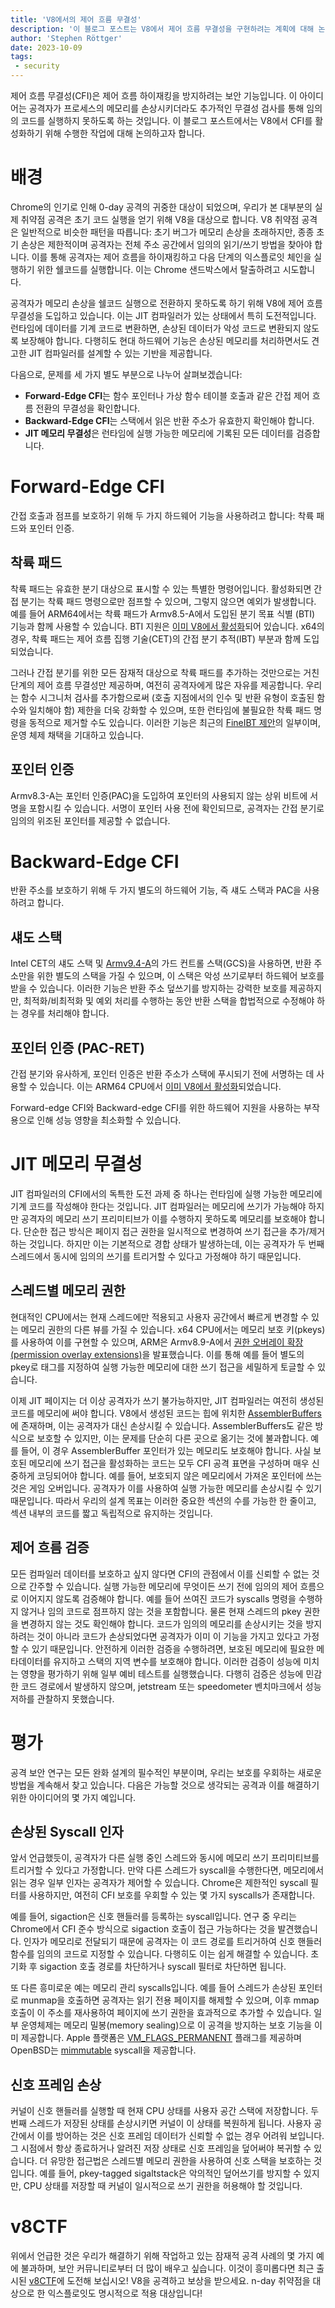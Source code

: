 ```yaml
---
title: 'V8에서의 제어 흐름 무결성'
description: '이 블로그 포스트는 V8에서 제어 흐름 무결성을 구현하려는 계획에 대해 논의합니다.'
author: 'Stephen Röttger'
date: 2023-10-09
tags:
 - security
---
```

제어 흐름 무결성(CFI)은 제어 흐름 하이재킹을 방지하려는 보안 기능입니다. 이 아이디어는 공격자가 프로세스의 메모리를 손상시키더라도 추가적인 무결성 검사를 통해 임의의 코드를 실행하지 못하도록 하는 것입니다. 이 블로그 포스트에서는 V8에서 CFI를 활성화하기 위해 수행한 작업에 대해 논의하고자 합니다.

<!--truncate-->
# 배경

Chrome의 인기로 인해 0-day 공격의 귀중한 대상이 되었으며, 우리가 본 대부분의 실제 취약점 공격은 초기 코드 실행을 얻기 위해 V8을 대상으로 합니다. V8 취약점 공격은 일반적으로 비슷한 패턴을 따릅니다: 초기 버그가 메모리 손상을 초래하지만, 종종 초기 손상은 제한적이며 공격자는 전체 주소 공간에서 임의의 읽기/쓰기 방법을 찾아야 합니다. 이를 통해 공격자는 제어 흐름을 하이재킹하고 다음 단계의 익스플로잇 체인을 실행하기 위한 쉘코드를 실행합니다. 이는 Chrome 샌드박스에서 탈출하려고 시도합니다.


공격자가 메모리 손상을 쉘코드 실행으로 전환하지 못하도록 하기 위해 V8에 제어 흐름 무결성을 도입하고 있습니다. 이는 JIT 컴파일러가 있는 상태에서 특히 도전적입니다. 런타임에 데이터를 기계 코드로 변환하면, 손상된 데이터가 악성 코드로 변환되지 않도록 보장해야 합니다. 다행히도 현대 하드웨어 기능은 손상된 메모리를 처리하면서도 견고한 JIT 컴파일러를 설계할 수 있는 기반을 제공합니다.


다음으로, 문제를 세 가지 별도 부분으로 나누어 살펴보겠습니다:

- **Forward-Edge CFI**는 함수 포인터나 가상 함수 테이블 호출과 같은 간접 제어 흐름 전환의 무결성을 확인합니다.
- **Backward-Edge CFI**는 스택에서 읽은 반환 주소가 유효한지 확인해야 합니다.
- **JIT 메모리 무결성**은 런타임에 실행 가능한 메모리에 기록된 모든 데이터를 검증합니다.

# Forward-Edge CFI

간접 호출과 점프를 보호하기 위해 두 가지 하드웨어 기능을 사용하려고 합니다: 착륙 패드와 포인터 인증.


## 착륙 패드

착륙 패드는 유효한 분기 대상으로 표시할 수 있는 특별한 명령어입니다. 활성화되면 간접 분기는 착륙 패드 명령으로만 점프할 수 있으며, 그렇지 않으면 예외가 발생합니다.
예를 들어 ARM64에서는 착륙 패드가 Armv8.5-A에서 도입된 분기 목표 식별 (BTI) 기능과 함께 사용할 수 있습니다. BTI 지원은 [이미 V8에서 활성화](https://bugs.chromium.org/p/chromium/issues/detail?id=1145581)되어 있습니다.
x64의 경우, 착륙 패드는 제어 흐름 집행 기술(CET)의 간접 분기 추적(IBT) 부분과 함께 도입되었습니다.


그러나 간접 분기를 위한 모든 잠재적 대상으로 착륙 패드를 추가하는 것만으로는 거친 단계의 제어 흐름 무결성만 제공하며, 여전히 공격자에게 많은 자유를 제공합니다. 우리는 함수 시그니처 검사를 추가함으로써 (호출 지점에서의 인수 및 반환 유형이 호출된 함수와 일치해야 함) 제한을 더욱 강화할 수 있으며, 또한 런타임에 불필요한 착륙 패드 명령을 동적으로 제거할 수도 있습니다.
이러한 기능은 최근의 [FineIBT 제안](https://arxiv.org/abs/2303.16353)의 일부이며, 운영 체제 채택을 기대하고 있습니다.

## 포인터 인증

Armv8.3-A는 포인터 인증(PAC)을 도입하여 포인터의 사용되지 않는 상위 비트에 서명을 포함시킬 수 있습니다. 서명이 포인터 사용 전에 확인되므로, 공격자는 간접 분기로 임의의 위조된 포인터를 제공할 수 없습니다.

# Backward-Edge CFI

반환 주소를 보호하기 위해 두 가지 별도의 하드웨어 기능, 즉 섀도 스택과 PAC을 사용하려고 합니다.

## 섀도 스택

Intel CET의 섀도 스택 및 [Armv9.4-A](https://community.arm.com/arm-community-blogs/b/architectures-and-processors-blog/posts/arm-a-profile-architecture-2022)의 가드 컨트롤 스택(GCS)을 사용하면, 반환 주소만을 위한 별도의 스택을 가질 수 있으며, 이 스택은 악성 쓰기로부터 하드웨어 보호를 받을 수 있습니다. 이러한 기능은 반환 주소 덮쓰기를 방지하는 강력한 보호를 제공하지만, 최적화/비최적화 및 예외 처리를 수행하는 동안 반환 스택을 합법적으로 수정해야 하는 경우를 처리해야 합니다.

## 포인터 인증 (PAC-RET)

간접 분기와 유사하게, 포인터 인증은 반환 주소가 스택에 푸시되기 전에 서명하는 데 사용할 수 있습니다. 이는 ARM64 CPU에서 [이미 V8에서 활성화](https://bugs.chromium.org/p/chromium/issues/detail?id=919548)되었습니다.


Forward-edge CFI와 Backward-edge CFI를 위한 하드웨어 지원을 사용하는 부작용으로 인해 성능 영향을 최소화할 수 있습니다.

# JIT 메모리 무결성

JIT 컴파일러의 CFI에서의 독특한 도전 과제 중 하나는 런타임에 실행 가능한 메모리에 기계 코드를 작성해야 한다는 것입니다. JIT 컴파일러는 메모리에 쓰기가 가능해야 하지만 공격자의 메모리 쓰기 프리미티브가 이를 수행하지 못하도록 메모리를 보호해야 합니다. 단순한 접근 방식은 페이지 접근 권한을 일시적으로 변경하여 쓰기 접근을 추가/제거하는 것입니다. 하지만 이는 기본적으로 경합 상태가 발생하는데, 이는 공격자가 두 번째 스레드에서 동시에 임의의 쓰기를 트리거할 수 있다고 가정해야 하기 때문입니다.


## 스레드별 메모리 권한

현대적인 CPU에서는 현재 스레드에만 적용되고 사용자 공간에서 빠르게 변경할 수 있는 메모리 권한의 다른 뷰를 가질 수 있습니다.
x64 CPU에서는 메모리 보호 키(pkeys)를 사용하여 이를 구현할 수 있으며, ARM은 Armv8.9-A에서 [권한 오버레이 확장(permission overlay extensions)](https://community.arm.com/arm-community-blogs/b/architectures-and-processors-blog/posts/arm-a-profile-architecture-2022)을 발표했습니다.
이를 통해 예를 들어 별도의 pkey로 태그를 지정하여 실행 가능한 메모리에 대한 쓰기 접근을 세밀하게 토글할 수 있습니다.


이제 JIT 페이지는 더 이상 공격자가 쓰기 불가능하지만, JIT 컴파일러는 여전히 생성된 코드를 메모리에 써야 합니다. V8에서 생성된 코드는 힙에 위치한 [AssemblerBuffers](https://source.chromium.org/chromium/chromium/src/+/main:v8/src/codegen/assembler.h;l=255;drc=064b9a7903b793734b6c03a86ee53a2dc85f0f80)에 존재하며, 이는 공격자가 대신 손상시킬 수 있습니다. AssemblerBuffers도 같은 방식으로 보호할 수 있지만, 이는 문제를 단순히 다른 곳으로 옮기는 것에 불과합니다. 예를 들어, 이 경우 AssemblerBuffer 포인터가 있는 메모리도 보호해야 합니다.
사실 보호된 메모리에 쓰기 접근을 활성화하는 코드는 모두 CFI 공격 표면을 구성하며 매우 신중하게 코딩되어야 합니다. 예를 들어, 보호되지 않은 메모리에서 가져온 포인터에 쓰는 것은 게임 오버입니다. 공격자가 이를 사용하여 실행 가능한 메모리를 손상시킬 수 있기 때문입니다. 따라서 우리의 설계 목표는 이러한 중요한 섹션의 수를 가능한 한 줄이고, 섹션 내부의 코드를 짧고 독립적으로 유지하는 것입니다.

## 제어 흐름 검증

모든 컴파일러 데이터를 보호하고 싶지 않다면 CFI의 관점에서 이를 신뢰할 수 없는 것으로 간주할 수 있습니다. 실행 가능한 메모리에 무엇이든 쓰기 전에 임의의 제어 흐름으로 이어지지 않도록 검증해야 합니다. 예를 들어 쓰여진 코드가 syscalls 명령을 수행하지 않거나 임의 코드로 점프하지 않는 것을 포함합니다. 물론 현재 스레드의 pkey 권한을 변경하지 않는 것도 확인해야 합니다. 코드가 임의의 메모리를 손상시키는 것을 방지하려는 것이 아니라 코드가 손상되었다면 공격자가 이미 이 기능을 가지고 있다고 가정할 수 있기 때문입니다.
안전하게 이러한 검증을 수행하려면, 보호된 메모리에 필요한 메타데이터를 유지하고 스택의 지역 변수를 보호해야 합니다.
이러한 검증이 성능에 미치는 영향을 평가하기 위해 일부 예비 테스트를 실행했습니다. 다행히 검증은 성능에 민감한 코드 경로에서 발생하지 않으며, jetstream 또는 speedometer 벤치마크에서 성능 저하를 관찰하지 못했습니다.

# 평가

공격 보안 연구는 모든 완화 설계의 필수적인 부분이며, 우리는 보호를 우회하는 새로운 방법을 계속해서 찾고 있습니다. 다음은 가능할 것으로 생각되는 공격과 이를 해결하기 위한 아이디어의 몇 가지 예입니다.

## 손상된 Syscall 인자

앞서 언급했듯이, 공격자가 다른 실행 중인 스레드와 동시에 메모리 쓰기 프리미티브를 트리거할 수 있다고 가정합니다. 만약 다른 스레드가 syscall을 수행한다면, 메모리에서 읽는 경우 일부 인자는 공격자가 제어할 수 있습니다. Chrome은 제한적인 syscall 필터를 사용하지만, 여전히 CFI 보호를 우회할 수 있는 몇 가지 syscalls가 존재합니다.


예를 들어, sigaction은 신호 핸들러를 등록하는 syscall입니다. 연구 중 우리는 Chrome에서 CFI 준수 방식으로 sigaction 호출이 접근 가능하다는 것을 발견했습니다. 인자가 메모리로 전달되기 때문에 공격자는 이 코드 경로를 트리거하여 신호 핸들러 함수를 임의의 코드로 지정할 수 있습니다. 다행히도 이는 쉽게 해결할 수 있습니다. 초기화 후 sigaction 호출 경로를 차단하거나 syscall 필터로 차단하면 됩니다.


또 다른 흥미로운 예는 메모리 관리 syscalls입니다. 예를 들어 스레드가 손상된 포인터로 munmap을 호출하면 공격자는 읽기 전용 페이지를 해제할 수 있으며, 이후 mmap 호출이 이 주소를 재사용하여 페이지에 쓰기 권한을 효과적으로 추가할 수 있습니다.
일부 운영체제는 메모리 밀봉(memory sealing)으로 이 공격을 방지하는 보호 기능을 이미 제공합니다. Apple 플랫폼은 [VM\_FLAGS\_PERMANENT](https://github.com/apple-oss-distributions/xnu/blob/1031c584a5e37aff177559b9f69dbd3c8c3fd30a/osfmk/mach/vm_statistics.h#L274) 플래그를 제공하며 OpenBSD는 [mimmutable](https://man.openbsd.org/mimmutable.2) syscall을 제공합니다.

## 신호 프레임 손상

커널이 신호 핸들러를 실행할 때 현재 CPU 상태를 사용자 공간 스택에 저장합니다. 두 번째 스레드가 저장된 상태를 손상시키면 커널이 이 상태를 복원하게 됩니다.
사용자 공간에서 이를 방어하는 것은 신호 프레임 데이터가 신뢰할 수 없는 경우 어려워 보입니다. 그 시점에서 항상 종료하거나 알려진 저장 상태로 신호 프레임을 덮어써야 복귀할 수 있습니다.
더 유망한 접근법은 스레드별 메모리 권한을 사용하여 신호 스택을 보호하는 것입니다. 예를 들어, pkey-tagged sigaltstack은 악의적인 덮어쓰기를 방지할 수 있지만, CPU 상태를 저장할 때 커널이 일시적으로 쓰기 권한을 허용해야 할 것입니다.

# v8CTF

위에서 언급한 것은 우리가 해결하기 위해 작업하고 있는 잠재적 공격 사례의 몇 가지 예에 불과하며, 보안 커뮤니티로부터 더 많이 배우고 싶습니다. 이것이 흥미롭다면 최근 출시된 [v8CTF](https://security.googleblog.com/2023/10/expanding-our-exploit-reward-program-to.html)에 도전해 보십시오! V8을 공격하고 보상을 받으세요. n-day 취약점을 대상으로 한 익스플로잇도 명시적으로 적용 대상입니다!
